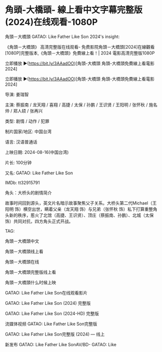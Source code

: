 # 角頭-大橋頭- 線上看中文字幕完整版 (2024)在线观看-1080P
角頭－大橋頭 GATAO: Like Father Like Son 2024's insight:

《角頭－大橋頭》 高清完整版在线观看- 免费影院角頭－大橋頭[2024]在線觀看[1080P]完整版本,《角頭－大橋頭》免費線上看！| 2024 電影高清完整版1080P

立即播放 ▶(https://bit.ly/3AAadOO)[角頭-大橋頭 角頭-大橋頭免費線上看電影2024]

立即播放 ▶(https://bit.ly/3AAadOO)[角頭-大橋頭 角頭-大橋頭免費線上看電影2024]



导演: 姜瑞智



主演: 蔡振南 / 龙天翔 / 喜翔 / 高捷 / 太保 / 孙鹏 / 王识贤 / 王阳明 / 张怀秋 / 施名帅 / 郑人硕 / 张再兴

类型: 剧情 / 动作 / 犯罪

制片国家/地区: 中国台湾

语言: 汉语普通话

上映日期: 2024-08-16(中国台湾)

片长: 100分钟

又名: GATAO: Like Father Like Son

IMDb: tt32915791

角头：大桥头的剧情简介

故事时间回到源头，英文片名暗示故事聚焦父子关系。大桥头第二代Michael（王阳明 饰）横空出世，瞒着父亲（龙天翔 饰）与兄弟（张怀秋 饰）私下打算重整角头新的秩序，惹火了北馆（高捷、王识贤）、顶庄（蔡振南、孙鹏）、北城（太保 饰）共同对抗，四方角头正式开战。





TAG:





角頭－大橋頭中文





角頭－大橋頭线上看





角頭－大橋頭在线





角頭－大橋頭完整版线上看





角頭－大橋頭什么时候上映





GATAO: Like Father Like Son在线观看影片





GATAO: Like Father Like Son (2024) 完整版





GATAO: Like Father Like Son (2024-HD) 完整版





流媒体视频 GATAO: Like Father Like Son完整版





GATAO: Like Father Like Son完整版 (2024) ― 线上





新发布 GATAO: Like Father Like SonAV/BD- GATAO: Like





